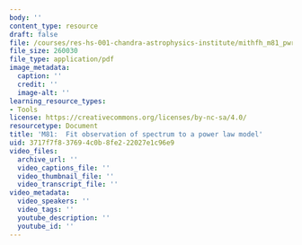 ```yaml
---
body: ''
content_type: resource
draft: false
file: /courses/res-hs-001-chandra-astrophysics-institute/mithfh_m81_pwrlw_rslts.pdf
file_size: 260030
file_type: application/pdf
image_metadata:
  caption: ''
  credit: ''
  image-alt: ''
learning_resource_types:
- Tools
license: https://creativecommons.org/licenses/by-nc-sa/4.0/
resourcetype: Document
title: 'M81:  Fit observation of spectrum to a power law model'
uid: 3717f7f8-3769-4c0b-8fe2-22027e1c96e9
video_files:
  archive_url: ''
  video_captions_file: ''
  video_thumbnail_file: ''
  video_transcript_file: ''
video_metadata:
  video_speakers: ''
  video_tags: ''
  youtube_description: ''
  youtube_id: ''
---
```

